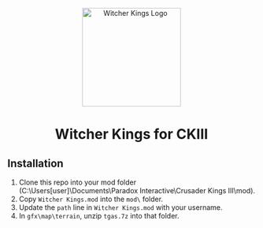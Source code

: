 <p align="center">
  <img width="200" src="https://raw.githubusercontent.com/kgsherman/Witcher-Kings-CKIII/main/thumbnail_inverted.png" alt="Witcher Kings Logo">
</p>

<h1 align="center">Witcher Kings for CKIII</h1>


## Installation

1. Clone this repo into your mod folder (C:\Users\[user]\Documents\Paradox Interactive\Crusader Kings III\mod\).
2. Copy `Witcher Kings.mod` into the `mod\` folder.
3. Update the `path` line in `Witcher Kings.mod` with your username.
4. In `gfx\map\terrain`, unzip `tgas.7z` into that folder.